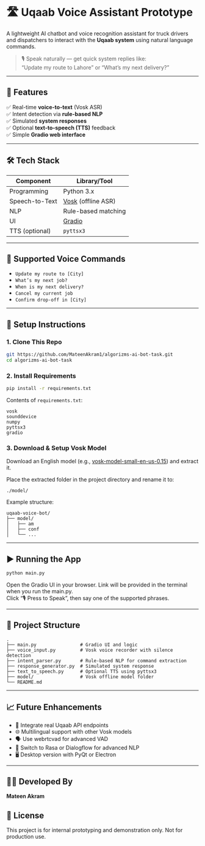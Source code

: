 
# 🛣️ Uqaab Voice Assistant Prototype

A lightweight AI chatbot and voice recognition assistant for truck drivers and dispatchers to interact with the **Uqaab system** using natural language commands.

> 🎙️ Speak naturally — get quick system replies like:  
> “Update my route to Lahore” or “What’s my next delivery?”

---

## 📌 Features

✅ Real-time **voice-to-text** (Vosk ASR)  
✅ Intent detection via **rule-based NLP**  
✅ Simulated **system responses**  
✅ Optional **text-to-speech (TTS)** feedback  
✅ Simple **Gradio web interface**

---

## 🛠️ Tech Stack

| Component       | Library/Tool         |
|----------------|----------------------|
| Programming    | Python 3.x           |
| Speech-to-Text | [Vosk](https://alphacephei.com/vosk/) (offline ASR) |
| NLP            | Rule-based matching  |
| UI             | [Gradio](https://www.gradio.app/) |
| TTS (optional) | `pyttsx3`            |

---

## 💬 Supported Voice Commands

- `Update my route to [City]`
- `What’s my next job?`
- `When is my next delivery?`
- `Cancel my current job`
- `Confirm drop-off in [City]`

---

## 🚀 Setup Instructions

### 1. Clone This Repo

```bash
git https://github.com/MateenAkram1/algorizms-ai-bot-task.git
cd algorizms-ai-bot-task
```

### 2. Install Requirements

```bash
pip install -r requirements.txt
```

Contents of `requirements.txt`:

```
vosk
sounddevice
numpy
pyttsx3
gradio
```

### 3. Download & Setup Vosk Model

Download an English model (e.g., [vosk-model-small-en-us-0.15](https://alphacephei.com/vosk/models)) and extract it.

Place the extracted folder in the project directory and rename it to:

```
./model/
```

Example structure:

```
uqaab-voice-bot/
├── model/
│   ├── am
│   ├── conf
│   └── ...
```

---

## ▶️ Running the App

```bash
python main.py
```

Open the Gradio UI in your browser. Link will be provided in the terminal when you run the main.py.  
Click “🎙️ Press to Speak”, then say one of the supported phrases.

---

## 📂 Project Structure

```
.
├── main.py                # Gradio UI and logic
├── voice_input.py         # Vosk voice recorder with silence detection
├── intent_parser.py       # Rule-based NLP for command extraction
├── response_generator.py  # Simulated system response
├── text_to_speech.py      # Optional TTS using pyttsx3
├── model/                 # Vosk offline model folder
└── README.md
```

---

## 📈 Future Enhancements

- 📡 Integrate real Uqaab API endpoints  
- 🌐 Multilingual support with other Vosk models  
- 🗣️ Use webrtcvad for advanced VAD  
- 🧠 Switch to Rasa or Dialogflow for advanced NLP  
- 🖥️ Desktop version with PyQt or Electron

---

## 🧑‍💻 Developed By

**Mateen Akram**  

## 📄 License

This project is for internal prototyping and demonstration only. Not for production use.
